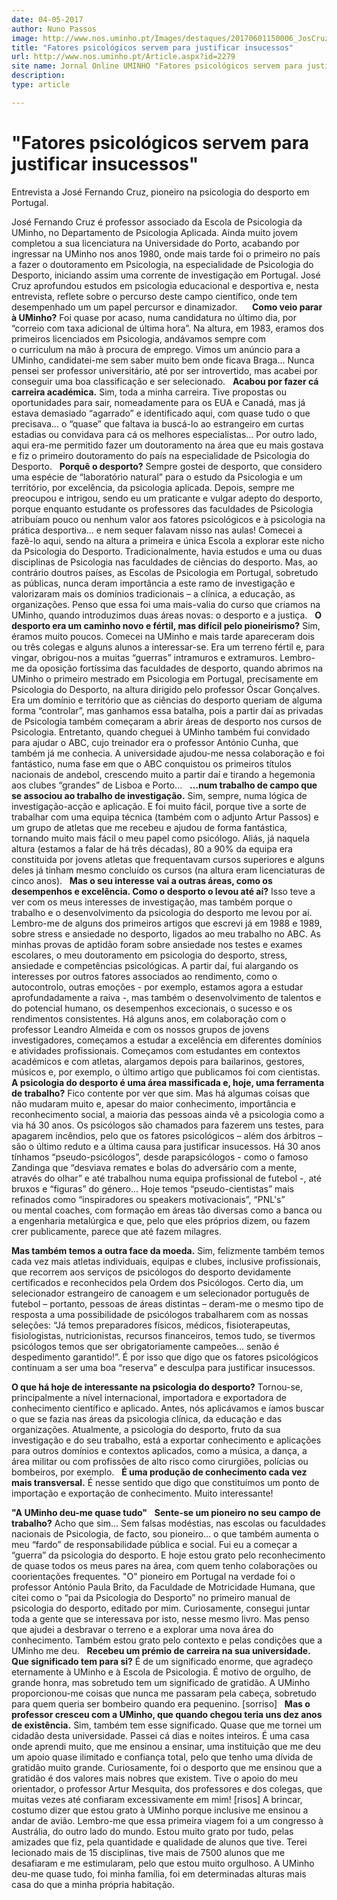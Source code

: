 ```yaml
---
date: 04-05-2017
author: Nuno Passos
image: http://www.nos.uminho.pt/Images/destaques/20170601150006_JosCruz.jpg
title: "Fatores psicológicos servem para justificar insucessos"
url: http://www.nos.uminho.pt/Article.aspx?id=2279
site name: Jornal Online UMINHO "Fatores psicológicos servem para justificar insucessos"
description: 
type: article

---
```

# "Fatores psicológicos servem para justificar insucessos"


  

Entrevista a José Fernando Cruz, pioneiro na psicologia do desporto em Portugal.

José Fernando Cruz é professor associado da Escola de Psicologia da UMinho, no Departamento de Psicologia Aplicada. Ainda muito jovem completou a sua licenciatura na Universidade do Porto, acabando por ingressar na UMinho nos anos 1980, onde mais tarde foi o primeiro no país a fazer o doutoramento em Psicologia, na especialidade de Psicologia do Desporto, iniciando assim uma corrente de investigação em Portugal. José Cruz aprofundou estudos em psicologia educacional e desportiva e, nesta entrevista, reflete sobre o percurso deste campo científico, onde tem desempenhado um um papel percursor e dinamizador. 
 
 
**Como veio parar à UMinho?** 
Foi quase por acaso, numa candidatura no último dia, por “correio com taxa adicional de última hora”. Na altura, em 1983, eramos dos primeiros licenciados em Psicologia, andávamos sempre com o curriculum na mão à procura de emprego. Vimos um anúncio para a UMinho, candidatei-me sem saber muito bem onde ficava Braga... Nunca pensei ser professor universitário, até por ser introvertido, mas acabei por conseguir uma boa classificação e ser selecionado.
 
**Acabou por fazer cá carreira académica.** 
Sim, toda a minha carreira. Tive propostas ou oportunidades para sair, nomeadamente para os EUA e Canadá, mas já estava demasiado “agarrado” e identificado aqui, com quase tudo o que precisava… o “quase” que faltava ia buscá-lo ao estrangeiro em curtas estadias ou convidava para cá os melhores especialistas… Por outro lado, aqui era-me permitido fazer um doutoramento na área que eu mais gostava e fiz o primeiro doutoramento do país na especialidade de Psicologia do Desporto.
 
**Porquê o desporto?** 
Sempre gostei de desporto, que considero uma espécie de “laboratório natural” para o estudo da Psicologia e um território, por excelência, da psicologia aplicada. Depois, sempre me preocupou e intrigou, sendo eu um praticante e vulgar adepto do desporto, porque enquanto estudante os professores das faculdades de Psicologia atribuíam pouco ou nenhum valor aos fatores psicológicos e à psicologia na prática desportiva… e nem sequer falavam nisso nas aulas! Comecei a fazê-lo aqui, sendo na altura a primeira e única Escola a explorar este nicho da Psicologia do Desporto. Tradicionalmente, havia estudos e uma ou duas disciplinas de Psicologia nas faculdades de ciências do desporto. Mas, ao contrário doutros países, as Escolas de Psicologia em Portugal, sobretudo as públicas, nunca deram importância a este ramo de investigação e valorizaram mais os domínios tradicionais – a clínica, a educação, as organizações. Penso que essa foi uma mais-valia do curso que criamos na UMinho, quando introduzimos duas áreas novas: o desporto e a justiça.
 
**O desporto era um caminho novo e fértil, mas difícil pelo pioneirismo?** 
Sim, éramos muito poucos. Comecei na UMinho e mais tarde apareceram dois ou três colegas e alguns alunos a interessar-se. Era um terreno fértil e, para vingar, obrigou-nos a muitas “guerras” intramuros e extramuros. Lembro-me da oposição fortíssima das faculdades de desporto, quando abrimos na UMinho o primeiro mestrado em Psicologia em Portugal, precisamente em Psicologia do Desporto, na altura dirigido pelo professor Óscar Gonçalves. Era um domínio e território que as ciências do desporto queriam de alguma forma “controlar”, mas ganhamos essa batalha, pois a partir daí as privadas de Psicologia também começaram a abrir áreas de desporto nos cursos de Psicologia. Entretanto, quando cheguei à UMinho também fui convidado para ajudar o ABC, cujo treinador era o professor António Cunha, que também já me conhecia. A universidade ajudou-me nessa colaboração e foi fantástico, numa fase em que o ABC conquistou os primeiros títulos nacionais de andebol, crescendo muito a partir daí e tirando a hegemonia aos clubes “grandes” de Lisboa e Porto...
 
**…num trabalho de campo que se associou ao trabalho de investigação.** 
Sim, sempre, numa lógica de investigação-acção e aplicação. E foi muito fácil, porque tive a sorte de trabalhar com uma equipa técnica (também com o adjunto Artur Passos) e um grupo de atletas que me recebeu e ajudou de forma fantástica, tornando muito mais fácil o meu papel como psicólogo. Aliás, já naquela altura (estamos a falar de há três décadas), 80 a 90% da equipa era constituida por jovens atletas que frequentavam cursos superiores e alguns deles já tinham mesmo concluído os cursos (na altura eram licenciaturas de cinco anos).
 
**Mas o seu interesse vai a outras áreas, como os desempenhos e excelência. Como o desporto o levou até aí?** 
Isso teve a ver com os meus interesses de investigação, mas também porque o trabalho e o desenvolvimento da psicologia do desporto me levou por aí. Lembro-me de alguns dos primeiros artigos que escrevi já em 1988 e 1989, sobre stress e ansiedade no desporto, ligados ao meu trabalho no ABC. As minhas provas de aptidão foram sobre ansiedade nos testes e exames escolares, o meu doutoramento em psicologia do desporto, stress, ansiedade e competências psicológicas. A partir daí, fui alargando os interesses por outros fatores associados ao rendimento, como o autocontrolo, outras emoções - por exemplo, estamos agora a estudar aprofundadamente a raiva -, mas também o desenvolvimento de talentos e do potencial humano, os desempenhos excecionais, o sucesso e os rendimentos consistentes. Há alguns anos, em colaboração com o professor Leandro Almeida e com os nossos grupos de jovens investigadores, começamos a estudar a excelência em diferentes domínios e atividades profissionais. Começamos com estudantes em contextos académicos e com atletas, alargamos depois para bailarinos, gestores, músicos e, por exemplo, o último artigo que publicamos foi com cientistas.
 
**A psicologia do desporto é uma área massificada e, hoje, uma ferramenta de trabalho?** 
Fico contente por ver que sim. Mas há algumas coisas que não mudaram muito e, apesar do maior conhecimento, importância e reconhecimento social, a maioria das pessoas ainda vê a psicologia como a via há 30 anos. Os psicólogos são chamados para fazerem uns testes, para apagarem incêndios, pelo que os fatores psicológicos – além dos árbitros – são o último reduto e a última causa para justificar insucessos. Há 30 anos tínhamos “pseudo-psicólogos”, desde parapsicólogos - como o famoso Zandinga que “desviava remates e bolas do adversário com a mente, através do olhar” e até trabalhou numa equipa profissional de futebol -, até bruxos e “figuras” do género... Hoje temos “pseudo-cientistas” mais refinados como “inspiradores ou speakers motivacionais”, “PNL's” ou mental coaches, com formação em áreas tão diversas como a banca ou a engenharia metalúrgica e que, pelo que eles próprios dizem, ou fazem crer publicamente, parece que até fazem milagres.

**Mas também temos a outra face da moeda.** 
Sim, felizmente também temos cada vez mais atletas individuais, equipas e clubes, inclusive profissionais, que recorrem aos serviços de psicólogos do desporto devidamente certificados e reconhecidos pela Ordem dos Psicólogos. Certo dia, um selecionador estrangeiro de canoagem e um selecionador português de futebol – portanto, pessoas de áreas distintas – deram-me o mesmo tipo de resposta a uma possibilidade de psicólogos trabalharem com as nossas seleções: “Já temos preparadores físicos, médicos, fisioterapeutas, fisiologistas, nutricionistas, recursos financeiros, temos tudo, se tivermos psicólogos temos que ser obrigatoriamente campeões… senão é despedimento garantido!”. É por isso que digo que os fatores psicológicos continuam a ser uma boa “reserva” e desculpa para justificar insucessos.

**O que há hoje de interessante na psicologia do desporto?** 
Tornou-se, principalmente a nível internacional, importadora e exportadora de conhecimento científico e aplicado. Antes, nós aplicávamos e íamos buscar o que se fazia nas áreas da psicologia clínica, da educação e das organizações. Atualmente, a psicologia do desporto, fruto da sua investigação e do seu trabalho, está a exportar conhecimento e aplicações para outros domínios e contextos aplicados, como a música, a dança, a área militar ou com profissões de alto risco como cirurgiões, polícias ou bombeiros, por exemplo.
 
**É uma produção de conhecimento cada vez mais transversal.** 
É nesse sentido que digo que constituímos um ponto de importação e exportação de conhecimento. Muito interessante!

**"A UMinho deu-me quase tudo"** 
 
**Sente-se um pioneiro no seu campo de trabalho?** 
Acho que sim… Sem falsas modéstias, nas escolas ou faculdades nacionais de Psicologia, de facto, sou pioneiro… o que também aumenta o meu “fardo” de responsabilidade pública e social. Fui eu a começar a “guerra” da psicologia do desporto. E hoje estou grato pelo reconhecimento de quase todos os meus pares na área, com quem tenho colaborações ou coorientações frequentes. "O" pioneiro em Portugal na verdade foi o professor António Paula Brito, da Faculdade de Motricidade Humana, que citei como o “pai da Psicologia do Desporto” no primeiro manual de psicologia do desporto, editado por mim. Curiosamente, consegui juntar toda a gente que se interessava por isto, nesse mesmo livro. Mas penso que ajudei a desbravar o terreno e a explorar uma nova área do conhecimento. Também estou grato pelo contexto e pelas condições que a UMinho me deu.
 
**Recebeu um prémio de carreira na sua universidade. Que significado tem para si?** 
É de um significado enorme, que agradeço eternamente à UMinho e à Escola de Psicologia. É motivo de orgulho, de grande honra, mas sobretudo tem um significado de gratidão. A UMinho proporcionou-me coisas que nunca me passaram pela cabeça, sobretudo para quem queria ser bombeiro quando era pequenino. [sorriso]
 
**Mas o professor cresceu com a UMinho, que quando chegou teria uns dez anos de existência.** 
Sim, também tem esse significado. Quase que me tornei um cidadão desta universidade. Passei cá dias e noites inteiros. É uma casa onde aprendi muito, que me ensinou a ensinar, uma instituição que me deu um apoio quase ilimitado e confiança total, pelo que tenho uma dívida de gratidão muito grande. Curiosamente, foi o desporto que me ensinou que a gratidão é dos valores mais nobres que existem. Tive o apoio do meu orientador, o professor Artur Mesquita, dos professores e dos colegas, que muitas vezes até confiaram excessivamente em mim! [risos] A brincar, costumo dizer que estou grato à UMinho porque inclusive me ensinou a andar de avião. Lembro-me que essa primeira viagem foi a um congresso à Austrália, do outro lado do mundo. Estou muito grato por tudo, pelas amizades que fiz, pela quantidade e qualidade de alunos que tive. Terei lecionado mais de 15 disciplinas, tive mais de 7500 alunos que me desafiaram e me estimularam, pelo que estou muito orgulhoso. A UMinho deu-me quase tudo, foi minha família, foi em determinadas alturas mais casa do que a minha própria habitação.
 

